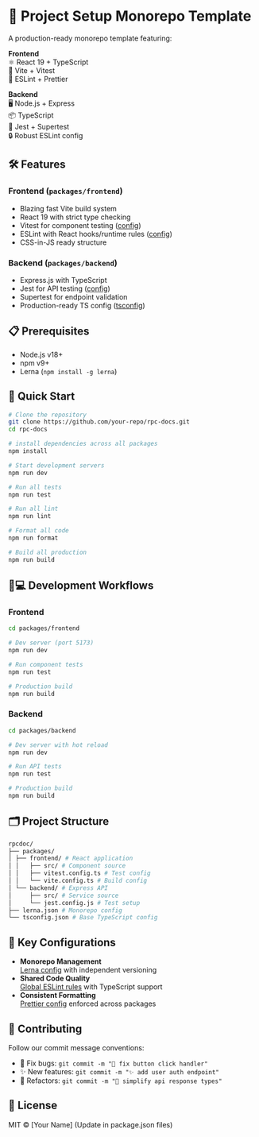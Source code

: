 # 🚀 Project Setup Monorepo Template

A production-ready monorepo template featuring:

**Frontend**  
⚛️ React 19 + TypeScript  
🎯 Vite + Vitest  
🧹 ESLint + Prettier  

**Backend**  
🖥️ Node.js + Express  
📦 TypeScript  
🧪 Jest + Supertest  
🔒 Robust ESLint config

## 🛠 Features

### Frontend (`packages/frontend`)
- Blazing fast Vite build system
- React 19 with strict type checking
- Vitest for component testing ([config](packages/frontend/vitest.config.ts))
- ESLint with React hooks/runtime rules ([config](packages/frontend/eslint.config.js))
- CSS-in-JS ready structure

### Backend (`packages/backend`)
- Express.js with TypeScript
- Jest for API testing ([config](packages/backend/jest.config.js))
- Supertest for endpoint validation
- Production-ready TS config ([tsconfig](packages/backend/tsconfig.json))

## 📋 Prerequisites

- Node.js v18+
- npm v9+
- Lerna (`npm install -g lerna`)

## 🚦 Quick Start
```bash
# Clone the repository
git clone https://github.com/your-repo/rpc-docs.git
cd rpc-docs

# install dependencies across all packages
npm install

# Start development servers
npm run dev

# Run all tests
npm run test

# Run all lint 
npm run lint

# Format all code
npm run format

# Build all production
npm run build

````

## 🧑💻 Development Workflows

### Frontend
```bash
cd packages/frontend

# Dev server (port 5173)
npm run dev

# Run component tests
npm run test

# Production build
npm run build
````

### Backend
```bash
cd packages/backend

# Dev server with hot reload
npm run dev

# Run API tests
npm run test

# Production build
npm run build
```

## 🗂 Project Structure

```bash
rpcdoc/
├── packages/
│ ├── frontend/ # React application
│ │   ├── src/ # Component source
│ │   ├── vitest.config.ts # Test config
│ │   └── vite.config.ts # Build config
│ └── backend/ # Express API
│     ├── src/ # Service source
│     └── jest.config.js # Test setup
├── lerna.json # Monorepo config
└── tsconfig.json # Base TypeScript config
```

## 🔧 Key Configurations

- **Monorepo Management**  
  [Lerna config](lerna.json) with independent versioning
- **Shared Code Quality**  
  [Global ESLint rules](eslint.config.js) with TypeScript support
- **Consistent Formatting**  
  [Prettier config](.prettierrc) enforced across packages

## 🤝 Contributing

Follow our commit message conventions:
- 🐛 Fix bugs: `git commit -m "🐛 fix button click handler"`
- ✨ New features: `git commit -m "✨ add user auth endpoint"`
- 🔄 Refactors: `git commit -m "🔄 simplify api response types"`

## 📄 License

MIT © [Your Name] (Update in package.json files)